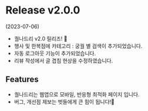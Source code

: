 # Release v2.0.0
 (2023-07-06)

- 궐나드리 v2.0 릴리즈! 🎉
- 행사 및 한복점에 카테고리 : 궁궐 별 검색이 추가되었습니다.
- 자동 로그아웃 기능이 추가되었습니다.
- 리뷰 작성에서 글 겹침 현상을 수정하였습니다.

## Features

- 궐나드리는 웹앱으로 모바일, 반응형 최적화 페이지 입니다.
- 버그, 개선점 제보는 벗들에게 큰 힘이 됩니다!💪
